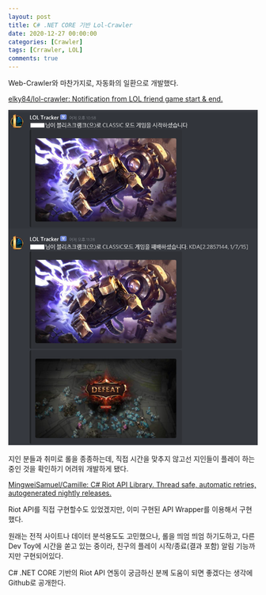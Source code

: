 ```yaml
---
layout: post
title: C# .NET CORE 기반 Lol-Crawler
date: 2020-12-27 00:00:00
categories: [Crawler]
tags: [Crrawler, LOL]
comments: true
---
```


Web-Crawler와 마찬가지로, 자동화의 일환으로 개발했다.

[elky84/lol-crawler: Notification from LOL friend game start & end.](https://github.com/elky84/lol-crawler)

![lol-crawler](/img/2020/lol-crawler.png)

지인 분들과 취미로 롤을 종종하는데, 직접 시간을 맞추지 않고선 지인들이 플레이 하는 중인 것을 확인하기 어려워 개발하게 됐다.

[MingweiSamuel/Camille: C# Riot API Library. Thread safe, automatic retries, autogenerated nightly releases.](https://github.com/MingweiSamuel/Camille)

Riot API를 직접 구현할수도 있었겠지만, 이미 구현된 API Wrapper를 이용해서 구현했다.

원래는 전적 사이트나 데이터 분석용도도 고민했으나, 롤을 띄엄 띄엄 하기도하고, 다른 Dev Toy에 시간을 쏟고 있는 중이라, 친구의 플레이 시작/종료(결과 포함) 알림 기능까지만 구현되어있다.

C# .NET CORE 기반의 Riot API 연동이 궁금하신 분께 도움이 되면 좋겠다는 생각에 Github로 공개한다.
